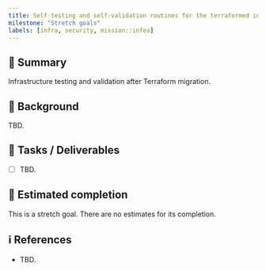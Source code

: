 ```yaml
---
title: Self-testing and self-validation routines for the terraformed infra
milestone: "Stretch goals"
labels: [infra, security, mission::infea]
---
```


## 📌 Summary

Infrastructure testing and validation after Terraform migration.

## 📝 Background

TBD.

## 🚀 Tasks / Deliverables

- [ ] TBD.

## 📅 Estimated completion

This is a stretch goal. There are no estimates for its completion.

## ℹ️ References

- TBD.